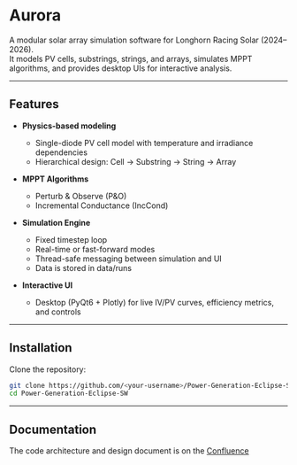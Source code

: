 # Aurora

A modular solar array simulation software for Longhorn Racing Solar (2024–2026).  
It models PV cells, substrings, strings, and arrays, simulates MPPT algorithms, and provides desktop UIs for interactive analysis.  

---

## Features
- **Physics-based modeling**
  - Single-diode PV cell model with temperature and irradiance dependencies  
  - Hierarchical design: Cell → Substring → String → Array  

- **MPPT Algorithms**
  - Perturb & Observe (P&O)  
  - Incremental Conductance (IncCond)   

- **Simulation Engine**
  - Fixed timestep loop
  - Real-time or fast-forward modes  
  - Thread-safe messaging between simulation and UI  
  - Data is stored in data/runs

- **Interactive UI**
  - Desktop (PyQt6 + Plotly) for live IV/PV curves, efficiency metrics, and controls  

---

## Installation

Clone the repository:
```bash
git clone https://github.com/<your-username>/Power-Generation-Eclipse-SW.git
cd Power-Generation-Eclipse-SW
```

---

## Documentation

The code architecture and design document is on the [Confluence](https://cloud.wikis.utexas.edu/wiki/spaces/LHRSOLAR/pages/486541418/2024+-+2026+Simulation+Software)